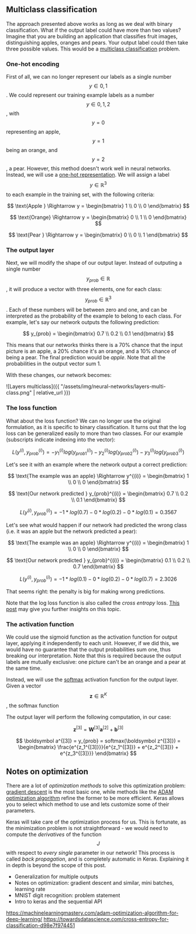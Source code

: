 ## Multiclass classification

The approach presented above works as long as we deal with binary classification. What if the output label could have more than two values? Imagine that you are building an application that classifies fruit images, distinguishing apples, oranges and pears. Your output label could then take three possible values. This would be a [multiclass classification](https://en.wikipedia.org/wiki/Multiclass_classification) problem.

### One-hot encoding

First of all, we can no longer represent our labels as a single number $$ y \in {0, 1} $$. We could represent our training example labels as a number $$ y \in {0, 1, 2} $$, with $$ y = 0 $$ representing an apple, $$ y = 1 $$ being an orange, and $$ y = 2 $$, a pear. However, this method doesn't work well in neural networks. Instead, we will use a [one-hot representation](https://en.wikipedia.org/wiki/One-hot). We will assign a label $$ y \in \mathbb{R}^3 $$ to each example in the training set, with the following criteria:

$$ \text{Apple } \Rightarrow y = \begin{bmatrix} 1 \\ 0 \\ 0 \end{bmatrix} $$

$$ \text{Orange} \Rightarrow y = \begin{bmatrix} 0 \\ 1 \\ 0 \end{bmatrix} $$

$$ \text{Pear  } \Rightarrow y = \begin{bmatrix} 0 \\ 0 \\ 1 \end{bmatrix} $$

### The output layer

Next, we will modify the shape of our output layer. Instead of outputing a single number $$ y_{prob} \in \mathbb{R} $$, it will produce a vector with three elements, one for each class: $$ y_{prob} \in \mathbb{R}^3 $$. Each of these numbers will be between zero and one, and can be interpreted as the probability of the example to belong to each class. For example, let's say our network outputs the following prediction:

$$ y_{prob} = \begin{bmatrix} 0.7 \\ 0.2 \\ 0.1 \end{bmatrix} $$

This means that our networks thinks there is a 70% chance that the input picture is an apple, a 20% chance it's an orange, and a 10% chance of being a pear. The final prediction would be _apple_. Note that all the probabilities in the output vector sum 1.

With these changes, our network becomes:

![Layers multiclass]({{ "/assets/img/neural-networks/layers-multi-class.png" | relative_url }})

### The loss function

What about the loss function? We can no longer use the original formulation, as it is specific to binary classification. It turns out that the log loss can be generalized easily to more than two classes. For our example (subscripts indicate indexing into the vector):

$$ L(y^{(i)}, y_{prob}^{(i)}) = - y_1^{(i)}log(y_{prob1}^{(i)}) - y_2^{(i)}log(y_{prob2}^{(i)}) - y_3^{(i)}log(y_{prob3}^{(i)}) $$

Let's see it with an example where the network output a correct prediction:

$$ \text{The example was an apple} \Rightarrow y^{(i)} = \begin{bmatrix} 1 \\ 0 \\ 0 \end{bmatrix} $$

$$ \text{Our network predicted   } y_{prob}^{(i)} = \begin{bmatrix} 0.7 \\ 0.2 \\ 0.1 \end{bmatrix} $$

$$ L(y^{(i)}, y_{prob}^{(i)}) = - 1 * log(0.7) - 0 * log(0.2) - 0 * log(0.1) = 0.3567 $$

Let's see what would happen if our network had predicted the wrong class (i.e. it was an apple but the network predicted a pear):

$$ \text{The example was an apple} \Rightarrow y^{(i)} = \begin{bmatrix} 1 \\ 0 \\ 0 \end{bmatrix} $$

$$ \text{Our network predicted   } y_{prob}^{(i)} = \begin{bmatrix} 0.1 \\ 0.2 \\ 0.7 \end{bmatrix} $$

$$ L(y^{(i)}, y_{prob}^{(i)}) = - 1 * log(0.1) - 0 * log(0.2) - 0 * log(0.7) = 2.3026 $$

That seems right: the penalty is big for making wrong predictions.

Note that the log loss function is also called the *cross entropy* loss. [This post](https://towardsdatascience.com/cross-entropy-for-classification-d98e7f974451) may give you further insights on this topic.

### The activation function

We could use the sigmoid function as the activation function for output layer, applying it independently to each unit. However, if we did this, we would have no guarantee that the output probabilities sum one, thus breaking our interpretation. Note that this is required because the output labels are mutually exclusive: one picture can't be an orange and a pear at the same time.

Instead, we will use the [softmax](https://en.wikipedia.org/wiki/Softmax_function) activation function for the output layer. Given a vector $$ \boldsymbol z \in \mathbb{R}^K $$, the softmax function 


The output layer will perform the following computation, in our case:

$$ \boldsymbol z^{[3]} = \boldsymbol W^{[3]} \boldsymbol a^{[2]} + \boldsymbol b^{[3]} $$

$$ \boldsymbol a^{[3]} = y_{prob} = softmax(\boldsymbol z^{[3]}) = 
   \begin{bmatrix} \frac{e^{z_1^{[3]}}}{e^{z_1^{[3]}} + e^{z_2^{[3]}} + e^{z_3^{[3]}}} \end{bmatrix} $$


## Notes on optimization

There are a lot of _optimization methods_ to solve this optimization problem: [gradient descent](https://en.wikipedia.org/wiki/Gradient_descent) is the most basic one, while methods like the [ADAM optimization algorithm](https://machinelearningmastery.com/adam-optimization-algorithm-for-deep-learning/) refine the former to be more efficient. Keras allows you to select which method to use and lets customize some of their parameters.

Keras will take care of the optimization process for us. This is fortunate, as the minimization problem is not straightforward - we would need to compute the _derivatives_ of the function $$ J $$ with respect to _every single_ parameter in our network! This process is called _back propagation_, and is completely automatic in Keras. Explaining it in depth is beyond the scope of this post.

- Generalization for multiple outputs
- Notes on optimization: gradient descent and similar, mini batches, learning rate
- MNIST digit recognition: problem statement
- Intro to keras and the sequential API


https://machinelearningmastery.com/adam-optimization-algorithm-for-deep-learning/
https://towardsdatascience.com/cross-entropy-for-classification-d98e7f974451